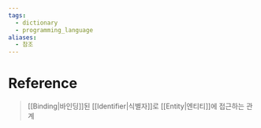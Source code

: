 ```yaml
---
tags:
  - dictionary
  - programming_language
aliases:
  - 참조
---
```

# Reference
> [[Binding|바인딩]]된 [[Identifier|식별자]]로 [[Entity|엔티티]]에 접근하는 관계